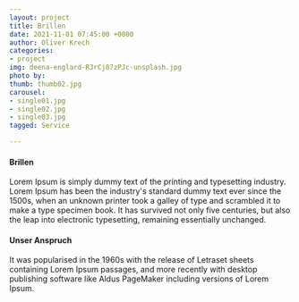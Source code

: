 ```yaml
---
layout: project
title: Brillen
date: 2021-11-01 07:45:00 +0000
author: Oliver Krech
categories:
- project
img: deena-englard-RJrCj87zPJc-unsplash.jpg
photo by: 
thumb: thumb02.jpg
carousel:
- single01.jpg
- single02.jpg
- single03.jpg
tagged: Service

---
```

#### Brillen

Lorem Ipsum is simply dummy text of the printing and typesetting industry. Lorem Ipsum has been the industry's standard dummy text ever since the 1500s, when an unknown printer took a galley of type and scrambled it to make a type specimen book. It has survived not only five centuries, but also the leap into electronic typesetting, remaining essentially unchanged.

#### Unser Anspruch

It was popularised in the 1960s with the release of Letraset sheets containing Lorem Ipsum passages, and more recently with desktop publishing software like Aldus PageMaker including versions of Lorem Ipsum.